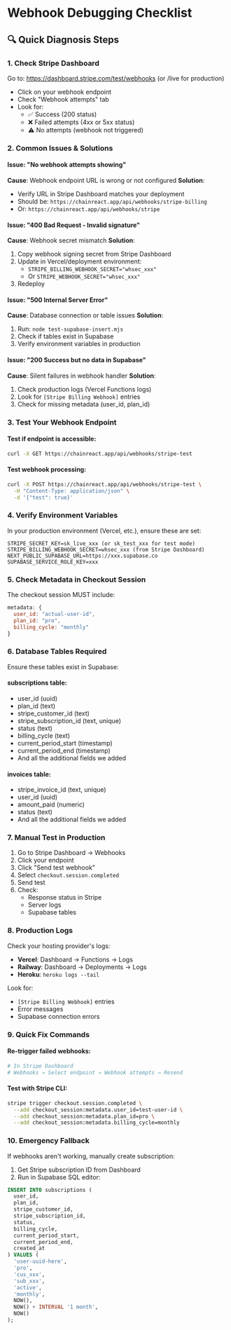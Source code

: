 # Webhook Debugging Checklist

## 🔍 Quick Diagnosis Steps

### 1. Check Stripe Dashboard
Go to: https://dashboard.stripe.com/test/webhooks (or /live for production)
- Click on your webhook endpoint
- Check "Webhook attempts" tab
- Look for:
  - ✅ Success (200 status)
  - ❌ Failed attempts (4xx or 5xx status)
  - ⚠️ No attempts (webhook not triggered)

### 2. Common Issues & Solutions

#### Issue: "No webhook attempts showing"
**Cause**: Webhook endpoint URL is wrong or not configured
**Solution**: 
- Verify URL in Stripe Dashboard matches your deployment
- Should be: `https://chainreact.app/api/webhooks/stripe-billing`
- Or: `https://chainreact.app/api/webhooks/stripe`

#### Issue: "400 Bad Request - Invalid signature"
**Cause**: Webhook secret mismatch
**Solution**:
1. Copy webhook signing secret from Stripe Dashboard
2. Update in Vercel/deployment environment:
   - `STRIPE_BILLING_WEBHOOK_SECRET="whsec_xxx"`
   - Or `STRIPE_WEBHOOK_SECRET="whsec_xxx"`
3. Redeploy

#### Issue: "500 Internal Server Error"
**Cause**: Database connection or table issues
**Solution**:
1. Run: `node test-supabase-insert.mjs`
2. Check if tables exist in Supabase
3. Verify environment variables in production

#### Issue: "200 Success but no data in Supabase"
**Cause**: Silent failures in webhook handler
**Solution**:
1. Check production logs (Vercel Functions logs)
2. Look for `[Stripe Billing Webhook]` entries
3. Check for missing metadata (user_id, plan_id)

### 3. Test Your Webhook Endpoint

#### Test if endpoint is accessible:
```bash
curl -X GET https://chainreact.app/api/webhooks/stripe-test
```

#### Test webhook processing:
```bash
curl -X POST https://chainreact.app/api/webhooks/stripe-test \
  -H "Content-Type: application/json" \
  -d '{"test": true}'
```

### 4. Verify Environment Variables

In your production environment (Vercel, etc.), ensure these are set:
```
STRIPE_SECRET_KEY=sk_live_xxx (or sk_test_xxx for test mode)
STRIPE_BILLING_WEBHOOK_SECRET=whsec_xxx (from Stripe Dashboard)
NEXT_PUBLIC_SUPABASE_URL=https://xxx.supabase.co
SUPABASE_SERVICE_ROLE_KEY=xxx
```

### 5. Check Metadata in Checkout Session

The checkout session MUST include:
```javascript
metadata: {
  user_id: "actual-user-id",
  plan_id: "pro",
  billing_cycle: "monthly"
}
```

### 6. Database Tables Required

Ensure these tables exist in Supabase:

#### subscriptions table:
- user_id (uuid)
- plan_id (text)
- stripe_customer_id (text)
- stripe_subscription_id (text, unique)
- status (text)
- billing_cycle (text)
- current_period_start (timestamp)
- current_period_end (timestamp)
- And all the additional fields we added

#### invoices table:
- stripe_invoice_id (text, unique)
- user_id (uuid)
- amount_paid (numeric)
- status (text)
- And all the additional fields we added

### 7. Manual Test in Production

1. Go to Stripe Dashboard → Webhooks
2. Click your endpoint
3. Click "Send test webhook"
4. Select `checkout.session.completed`
5. Send test
6. Check:
   - Response status in Stripe
   - Server logs
   - Supabase tables

### 8. Production Logs

Check your hosting provider's logs:
- **Vercel**: Dashboard → Functions → Logs
- **Railway**: Dashboard → Deployments → Logs
- **Heroku**: `heroku logs --tail`

Look for:
- `[Stripe Billing Webhook]` entries
- Error messages
- Supabase connection errors

### 9. Quick Fix Commands

#### Re-trigger failed webhooks:
```bash
# In Stripe Dashboard
# Webhooks → Select endpoint → Webhook attempts → Resend
```

#### Test with Stripe CLI:
```bash
stripe trigger checkout.session.completed \
  --add checkout_session:metadata.user_id=test-user-id \
  --add checkout_session:metadata.plan_id=pro \
  --add checkout_session:metadata.billing_cycle=monthly
```

### 10. Emergency Fallback

If webhooks aren't working, manually create subscription:
1. Get Stripe subscription ID from Dashboard
2. Run in Supabase SQL editor:
```sql
INSERT INTO subscriptions (
  user_id,
  plan_id,
  stripe_customer_id,
  stripe_subscription_id,
  status,
  billing_cycle,
  current_period_start,
  current_period_end,
  created_at
) VALUES (
  'user-uuid-here',
  'pro',
  'cus_xxx',
  'sub_xxx',
  'active',
  'monthly',
  NOW(),
  NOW() + INTERVAL '1 month',
  NOW()
);